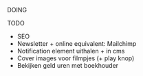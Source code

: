 DOING


TODO
- SEO
- Newsletter + online equivalent: Mailchimp
- Notification element uithalen + in cms
- Cover images voor filmpjes (+ play knop)
- Bekijken geld uren met boekhouder

